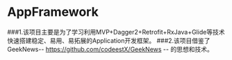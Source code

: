 # AppFramework
###1.该项目主要是为了学习利用MVP+Dagger2+Retrofit+RxJava+Glide等技术快速搭建稳定、易用、易拓展的Application开发框架。
###2.该项目借鉴了GeekNews-- https://github.com/codeestX/GeekNews -- 的思想和技术。
